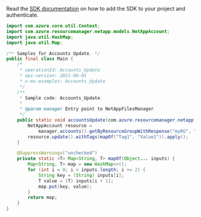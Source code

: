 Read the [SDK documentation](https://github.com/Azure/azure-sdk-for-java/blob/azure-resourcemanager-netapp_1.0.0-beta.5/sdk/netapp/azure-resourcemanager-netapp/README.md) on how to add the SDK to your project and authenticate.

```java
import com.azure.core.util.Context;
import com.azure.resourcemanager.netapp.models.NetAppAccount;
import java.util.HashMap;
import java.util.Map;

/** Samples for Accounts Update. */
public final class Main {
    /*
     * operationId: Accounts_Update
     * api-version: 2021-06-01
     * x-ms-examples: Accounts_Update
     */
    /**
     * Sample code: Accounts_Update.
     *
     * @param manager Entry point to NetAppFilesManager.
     */
    public static void accountsUpdate(com.azure.resourcemanager.netapp.NetAppFilesManager manager) {
        NetAppAccount resource =
            manager.accounts().getByResourceGroupWithResponse("myRG", "account1", Context.NONE).getValue();
        resource.update().withTags(mapOf("Tag1", "Value1")).apply();
    }

    @SuppressWarnings("unchecked")
    private static <T> Map<String, T> mapOf(Object... inputs) {
        Map<String, T> map = new HashMap<>();
        for (int i = 0; i < inputs.length; i += 2) {
            String key = (String) inputs[i];
            T value = (T) inputs[i + 1];
            map.put(key, value);
        }
        return map;
    }
}
```
